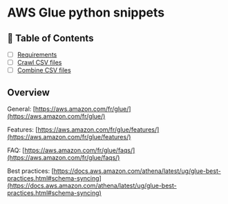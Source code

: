 # AWS Glue python snippets

## 📜 Table of Contents

- [ ] [Requirements](../requirements.md)
- [ ] [Crawl CSV files](crawl_csv_files/README.md)
- [ ] [Combine CSV files](combine_csv_files/README.md)

## Overview
General: [https://aws.amazon.com/fr/glue/](https://aws.amazon.com/fr/glue/)

Features: [https://aws.amazon.com/fr/glue/features/](https://aws.amazon.com/fr/glue/features/)

FAQ: [https://aws.amazon.com/fr/glue/faqs/](https://aws.amazon.com/fr/glue/faqs/)

Best practices: [https://docs.aws.amazon.com/athena/latest/ug/glue-best-practices.html#schema-syncing](https://docs.aws.amazon.com/athena/latest/ug/glue-best-practices.html#schema-syncing)

